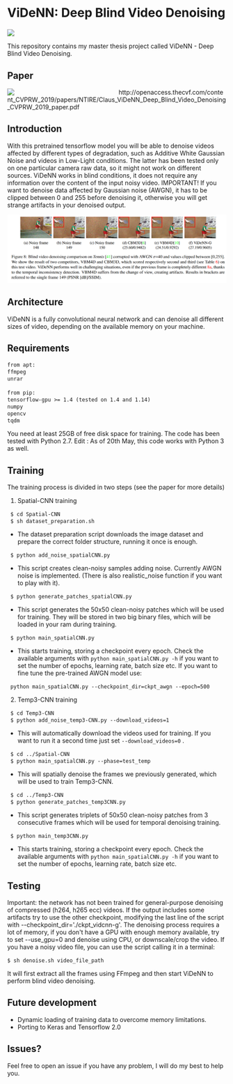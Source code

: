 # ViDeNN: Deep Blind Video Denoising #

<img src="./img/ViDeNN.png" align="center" width="480">

This repository contains my master thesis project called ViDeNN - Deep Blind Video Denoising. 

## Paper ##
<img src="http://cvpr2019.thecvf.com/images/CVPRLogo.png" align="left" width="256">
 http://openaccess.thecvf.com/content_CVPRW_2019/papers/NTIRE/Claus_ViDeNN_Deep_Blind_Video_Denoising_CVPRW_2019_paper.pdf


## Introduction ##

With this pretrained tensorflow model you will be able to denoise videos affected by different types of degradation, such as Additive White Gaussian Noise and videos in Low-Light conditions. The latter has been tested only on one particular camera raw data, so it might not work on different sources. ViDeNN works in blind conditions, it does not require any information over the content of the input noisy video.
IMPORTANT! If you want to denoise data affected by Gaussian noise (AWGN), it has to be clipped between 0 and 255 before denoising it, otherwise you will get strange artifacts in your denoised output.

![](./img/tennis_gauss_new.png)


## Architecture ##

ViDeNN is a fully convolutional neural network and can denoise all different sizes of video, depending on the available memory on your machine.

## Requirements ##
```
from apt:
ffmpeg
unrar

from pip:
tensorflow-gpu >= 1.4 (tested on 1.4 and 1.14)
numpy
opencv
tqdm
```
You need at least 25GB of free disk space for training.
The code has been tested with Python 2.7.
Edit : As of 20th May, this code works with Python 3 as well.

## Training ##

The training process is divided in two steps (see the paper for more details)

1. Spatial-CNN training
```
 $ cd Spatial-CNN
 $ sh dataset_preparation.sh
```
 - The dataset preparation script downloads the image dataset and prepare the correct folder structure, running it once is enough.
```
 $ python add_noise_spatialCNN.py
```
 - This script creates clean-noisy samples adding noise. Currently AWGN noise is implemented. (There is also realistic_noise function if you want to play with it).
```
 $ python generate_patches_spatialCNN.py
```
 - This script generates the 50x50 clean-noisy patches which will be used for training. They will be stored in two big binary files, which will be loaded in your ram during training.
```
 $ python main_spatialCNN.py
```
 - This starts training, storing a checkpoint every epoch. Check the available arguments with ``` python main_spatialCNN.py -h ``` if you want to set the number of epochs, learning rate, batch size etc.
If you want to fine tune the pre-trained AWGN model use:
```
 python main_spatialCNN.py --checkpoint_dir=ckpt_awgn --epoch=500
```
2. Temp3-CNN training
```
 $ cd Temp3-CNN
 $ python add_noise_temp3-CNN.py --download_videos=1
```
 - This will automatically download the videos used for training. If you want to run it a second time just set ```--download_videos=0``` .
```
 $ cd ../Spatial-CNN
 $ python main_spatialCNN.py --phase=test_temp
```
 - This will spatially denoise the frames we previously generated, which will be used to train Temp3-CNN.
```
 $ cd ../Temp3-CNN
 $ python generate_patches_temp3CNN.py
```
 - This script generates triplets of 50x50 clean-noisy patches from 3 consecutive frames which will be used for temporal denoising training.
```
 $ python main_temp3CNN.py
```
 - This starts training, storing a checkpoint every epoch. Check the available arguments with ``` python main_spatialCNN.py -h ``` if you want to set the number of epochs, learning rate, batch size etc.

## Testing ##

Important: the network has not been trained for general-purpose denoising of compressed (h264, h265 ecc) videos. If the output includes some artifacts try to use the other checkpoint, modifying the last line of the script with --checkpoint_dir='./ckpt_vidcnn-g'.
The denoising process requires a lot of memory, if you don't have a GPU with enough memory available, try to set --use_gpu=0 and denoise using CPU, or downscale/crop the video.
If you have a noisy video file, you can use the script calling it in a terminal:
```
$ sh denoise.sh video_file_path
```
It will first extract all the frames using FFmpeg and then start ViDeNN to perform blind video denoising.

## Future development ##

- Dynamic loading of training data to overcome memory limitations.
- Porting to Keras and Tensorflow 2.0

## Issues? ##

Feel free to open an issue if you have any problem, I will do my best to help you.
